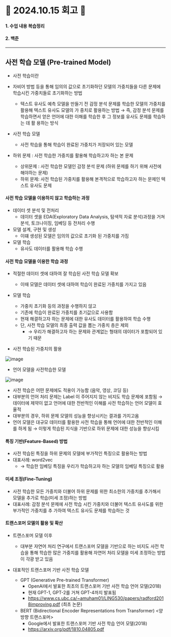 # 📝 2024.10.15 회고 📝
#### 1. 수업 내용 복습정리
#### 2. 백준

---------------------------------

## 사전 학습 모델 (Pre-trained Model)
- 사전 학습이란
- 자비어 방법 등을 통해 임의의 값으로 초기화하던 모델의 가중치들을 다른 문제에 학습시킨 가중치들로 초기화하는 방법
  - 텍스트 유사도 예측 모델을 만들기 전 감정 분석 문제를 학습한 모델의 가중치를 활용해 텍스트 유사도 모델의 가 중치로 활용하는 방법 → 즉, 감정 분석 문제를 학습하면서 얻은 언어에 대한 이해를 학습한 후 그 정보를 유사도 문제를 학습하는 데 활 용하는 방식

- 사전 학습 모델
  - 사전 학습을 통해 학습이 완료된 가중치가 저장되어 있는 모델

- 하위 문제 : 사전 학습한 가중치를 활용해 학습하고자 하는 본 문제
  - 상위문제 : 사전 학습한 모델인 감정 분석 문제 (하위 문제를 하기 위해 사전에 해야하는 문제)
  - 하위 문제: 사전 학습된 가중치를 활용해 본격적으로 학습하고자 하는 문제인 텍스트 유사도 문제


#### 사전 학습 모델을 이용하지 않고 학습하는 과정
- 데이터 셋 분석 및 전처리
  - 데이터 셋을 EDA(Exploratory Data Analysis, 탐색적 자료 분석)과정을 거쳐 분석, 토크나이징, 임베딩 등 전처리 수행
- 모델 설계, 구현 및 생성
  - 이떄 생성된 모델은 임의의 값으로 초기화 된 가중치를 가짐
- 모델 학습
  - 유사도 데이터를 활용해 학습 수행
 
#### 사전 학습 모델을 이용한 학습 과정

- 적절한 데이터 셋에 대하여 잘 학습된 사전 학습 모델 확보  
  - 이때 모델은 데이터 셋에 대하여 학습이 완료된 가중치를 가지고 있음
- 모델 학습
  - 가중치 초기화 등의 과정을 수행하지 않고
  - 기존에 학습이 완료된 가중치를 초기값으로 사용함
  - 현재 해결하고자 하는 문제에 대한 유사도 데이터를 활용하여 학습 수행
  - 단, 사전 학습 모델의 최종 출력 값을 뽑는 가중치 층은 제외
    - → 우리가 해결하고자 하는 문제와 관계없는 형태의 데이터가 포함되어 있기 때문

- 사전 학습된 가중치의 활용

![image](https://github.com/user-attachments/assets/afe047b5-9b96-4775-9458-1f5e665f5e9b)


- 언어 모델을 사전학습한 모델

![image](https://github.com/user-attachments/assets/0203c8f9-7d7d-4faa-be3c-6ecb41a92520)


- 사전 학습은 어떤 문제에도 적용이 가능함 (음악, 영상, 코딩 등)
- 대부분의 언어 처리 문제는 Label 이 주어지지 않는 비지도 학습 문제에 포함됨 → 데이터에 제약이 없고 언어에 대한 전반적인 이해를 사전 학습하는 언어 모델이 효율적
- 대부분의 경우, 하위 문제 모델의 성능을 향상시키는 결과를 가지고옴
- 언어 모델은 대규모 데이터를 활용한 사전 학습을 통해 언어에 대한 전반적인 이해를 하게 됨 → 이렇게 학습된 지식을 기반으로 하위 문제에 대한 성능을 향상시킴

#### 특징 기반(Feature-Based) 방법
- 사전 학습된 특징을 하위 문제의 모델에 부가적인 특징으로 활용하는 방법
- 대표사례: word2vec 
  - → 학습한 임베딩 특징을 우리가 학습하고자 하는 모델의 임베딩 특징으로 활용


#### 미세 조정(Fine-Tuning)
- 사전 학습한 모든 가중치와 더불어 하위 문제를 위한 최소한의 가중치를 추가해서 모델을 추가로 학습(미세 조정)하는 방법
- 대표사례: 감정 분석 문제에 사전 학습 시킨 가중치와 더불어 텍스트 유사도를 위한 부가적인 가중치를 추 가하여 텍스트 유사도 문제를 학습하는 것

#### 트랜스포머 모델의 활용 및 확산

- 트랜스포머 모델 이후
  - 대부분 자연어 처리 연구에서 트랜스포머 모델을 기반으로 하는 비지도 사전 학습을 통해 학습한 많은 가중치를 활용해 자연어 처리 모델을 미세 조정하는 방법이 각광 받고 있음

- 대표적인 트랜스포머 기반 사전 학습 모델
  - GPT (Generative Pre-trained Transformer)
    - OpenAI에서 발표한 최초의 트랜스포머 기반 사전 학습 언어 모델(2018)
    - 현재 GPT-1, GPT-2를 거쳐 GPT-4까지 발표됨
    - https://www.cs.ubc.ca/~amuham01/LING530/papers/radford2018improving.pdf (최초 논문)
  - BERT (Bidirectional Encoder Representations from Transformer) <양방향 트랜스포머>
    - Google에서 발표한 트랜스포머 기반 사전 학습 언어 모델(2018)
    - https://arxiv.org/pdf/1810.04805.pdf




















































































































```
